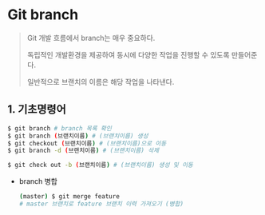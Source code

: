 # Git branch

> Git 개발 흐름에서 branch는 매우 중요하다.
>
> 독립적인 개발환경을 제공하여 동시에 다양한 작업을 진행할 수 있도록 만들어준다.
>
> 일반적으로 브랜치의 이름은 해당 작업을 나타낸다.

## 1. 기초명령어

```bash
$ git branch # branch 목록 확인
$ git branch (브랜치이름) # (브랜치이름) 생성
$ git checkout (브랜치이름) # (브랜치이름)으로 이동
$ git branch -d (브랜치이름) # (브랜치이름) 삭제

$ git check out -b (브랜치이름) # (브랜치이름) 생성 및 이동
```

* branch 병합

  ```bash
  (master) $ git merge feature
  # master 브랜치로 feature 브랜치 이력 가져오기 (병합)
  ```

  

